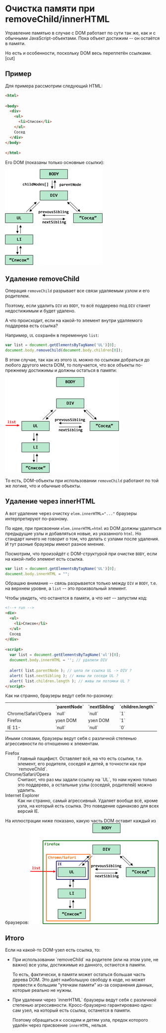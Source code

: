 # Очистка памяти при removeChild/innerHTML

Управление памятью в случае с DOM работает по сути так же, как и с обычными JavaScript-объектами. Пока объект достижим -- он остаётся в памяти.

Но есть и особенности, поскольку DOM весь переплетён ссылками. 
[cut]
## Пример
Для примера рассмотрим следующий HTML:

```html
<html>

<body>
  <div>
    <ul>
      <li>Список</li>
    </ul>
    Сосед
  </div>
</body>

</html>
```

Его DOM (показаны только основные ссылки):

<img src="html.png">

## Удаление removeChild 

Операция `removeChild` разрывает все связи удаляемым узлом и его родителем.

Поэтому, если удалить `DIV` из `BODY`, то всё поддерево под `DIV` станет недостижимым и будет удалено.

А что происходит, если на какой-то элемент внутри удаляемого поддерева есть ссылка?

Например, `UL` сохранён в переменную `list`:

```js
var list = document.getElementsByTagName('UL')[0];
document.body.removeChild(document.body.children[0]);
```

В этом случае, так как из этого `UL` можно по ссылкам добраться до любого другого места DOM, то получается, что все объекты по-прежнему достижимы и должны остаться в памяти:

<img src="html-list.png">

То есть, DOM-объекты при использовании `removeChild` работают по той же логике, что и обычные объекты.

## Удаление через innerHTML

А вот удаление через очистку `elem.innerHTML="..."` браузеры интерпретируют по-разному.

По идее, при присвоении `elem.innerHTML=html` из DOM должны удаляться предыдущие узлы и добавляться новые,  из указанного `html`. Но стандарт ничего не говорит о том, что делать с узлами после удаления. И тут разные браузеры имеют разное мнение.

Посмотрим, что произойдёт с DOM-структурой при очистке `BODY`, если на какой-либо элемент есть ссылка.

```js
var list = document.getElementsByTagName('UL')[0];
document.body.innerHTML = "";
```

Обращаю внимание -- связь разрывается только между `DIV` и `BODY`, т.е. на верхнем уровне, а `list` -- это произвольный элемент.

Чтобы увидеть, что останется в памяти, а что нет -- запустим код:

```html
<!--+ run -->
<div>
  <ul>
    <li>Список</li>
  </ul>
  Сосед
</div>

<script>
  var list = document.getElementsByTagName('ul')[0];
  document.body.innerHTML = ''; // удалили DIV 

  alert( list.parentNode ); // цела ли ссылка UL -> DIV ?
  alert( list.nextSibling ); // живы ли соседи UL ?
  alert( list.children.length ); // живы ли потомки UL ?
</script>
```

Как ни странно, браузеры ведут себя по-разному:

<table>
<tr><th></th>
<th>`parentNode`</th>
<th>`nextSibling`</th>
<th>`children.length`</th>
</tr>
<tr>
<td>Chrome/Safari/Opera</td>
<td>`null`</td>
<td>`null`</td>
<td>`1`</td>
</tr>
<tr>
<td>Firefox</td>
<td>узел DOM</td>
<td>узел DOM</td>
<td>`1`</td>
</tr>
<tr>
<td>IE 11-</td>
<td>`null`</td>
<td>`null`</td>
<td>`0`</td>
</tr>
</table>

Иными словами, браузеры ведут себя с различной степенью агрессивности по отношению к элементам.

<dl>
<dt>Firefox</dt>
<dd>Главный пацифист. Оставляет всё, на что есть ссылки, т.е. элемент, его родителя, соседей и детей, в точности как при `removeChild`.</dd>
<dt>Chrome/Safari/Opera</dt>
<dd>Считают, что раз мы задали ссылку на `UL`, то нам нужно только это поддерево, а остальные узлы (соседей, родителей) можно удалить.</dd>
<dt>Internet Explorer</dt>
<dd>Как ни странно, самый агрессивный. Удаляет вообще всё, кроме узла, на который есть ссылка. Это поведение одинаково для всех версий IE.</dd>
</dl>

На иллюстрации ниже показано, какую часть DOM оставит каждый из браузеров:
<img src="html-innerhtml.png">

## Итого

Если на какой-то DOM-узел есть ссылка, то:

<ul>
<li>При использовании `removeChild` на родителе (или на этом узле, не важно) все узлы, достижимые из данного, остаются в памяти. 

То есть, фактически, в памяти может остаться большая часть дерева DOM. Это даёт наибольшую свободу в коде, но может привести к большим "утечкам памяти" из-за сохранения данных, которые реально не нужны.</li>
<li>При удалении через `innerHTML` браузеры ведут себя с различной степенью агрессивности. Кросс-браузерно гарантировано одно: сам узел, на который есть ссылка, останется в памяти.

Поэтому обращаться к соседям и детям узла, предок которого удалён через присвоение `innerHTML`, нельзя.</li>
</ul>




